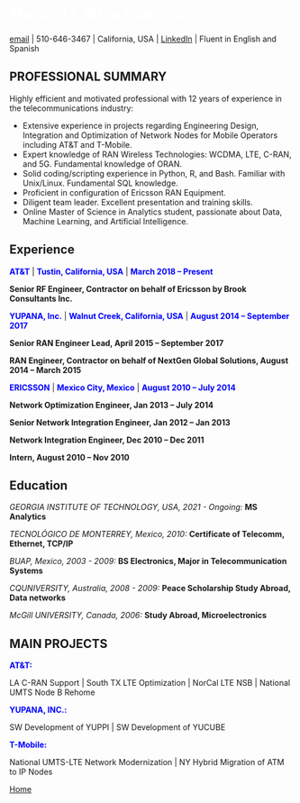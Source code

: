 #  <span style="color:white">Manuel I. Silva Ramirez</span>

[email](manuel.isr@outlook.com) | 510-646-3467 | California, USA | [LinkedIn](https://www.linkedin.com/in/manuel-silva-ramirez/) | Fluent in English and Spanish



## PROFESSIONAL SUMMARY

Highly efficient and motivated professional with 12 years of experience in the telecommunications industry:
- Extensive experience in projects regarding Engineering Design, Integration and Optimization of Network Nodes for Mobile Operators including AT&T and T-Mobile.
- Expert knowledge of RAN Wireless Technologies: WCDMA, LTE, C-RAN, and 5G. Fundamental knowledge of ORAN.
- Solid coding/scripting experience in Python, R, and Bash. Familiar with Unix/Linux. Fundamental SQL knowledge. 
- Proficient in configuration of Ericsson RAN Equipment.
- Diligent team leader. Excellent presentation and training skills. 
- Online Master of Science in Analytics student, passionate about Data, Machine Learning, and Artificial Intelligence.



## Experience


**<span style="color:blue">AT&T</span>** | **<span style="color:blue">Tustin, California, USA</span>** | **<span style="color:blue">March 2018 – Present</span>**

**Senior RF Engineer, Contractor on behalf of Ericsson by Brook Consultants Inc.**


**<span style="color:blue">YUPANA, Inc.</span>** | **<span style="color:blue">Walnut Creek, California, USA</span>** | **<span style="color:blue">August 2014 – September 2017</span>**

**Senior RAN Engineer Lead, April 2015 – September 2017**

**RAN Engineer, Contractor on behalf of NextGen Global Solutions, August 2014 – March 2015**


**<span style="color:blue">ERICSSON</span>** | **<span style="color:blue">Mexico City, Mexico</span>** | **<span style="color:blue">August 2010 – July 2014</span>**

**Network Optimization Engineer, Jan 2013 – July 2014**

**Senior Network Integration Engineer, Jan 2012 – Jan 2013**

**Network Integration Engineer, Dec 2010 – Dec 2011**

**Intern, August 2010 – Nov 2010**



## Education

*GEORGIA INSTITUTE OF TECHNOLOGY, USA, 2021 - Ongoing:* 
**MS Analytics**


*TECNOLÓGICO DE MONTERREY, Mexico, 2010:*
**Certificate of Telecomm, Ethernet, TCP/IP**


*BUAP, Mexico, 2003 - 2009:*
**BS Electronics, Major in Telecommunication Systems**


*CQUNIVERSITY, Australia, 2008 - 2009:*
**Peace Scholarship Study Abroad, Data networks**


*McGill UNIVERSITY, Canada, 2006:*
**Study Abroad, Microelectronics**


## MAIN PROJECTS

**<span style="color:blue">AT&T:</span>** 

LA C-RAN Support | South TX LTE Optimization | NorCal LTE NSB | National UMTS Node B Rehome 

**<span style="color:blue">YUPANA, INC.:</span>**

SW Development of YUPPI | SW Development of YUCUBE

**<span style="color:blue">T-Mobile:</span>** 

National UMTS-LTE Network Modernization | NY Hybrid Migration of ATM to IP Nodes








[Home](https://manuelsr26.github.io/)
